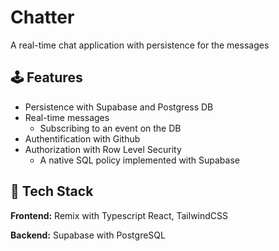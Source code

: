 # Chatter

A real-time chat application with persistence for the messages

## 🕹 Features

- Persistence with Supabase and Postgress DB
- Real-time messages
  - Subscribing to an event on the DB
- Authentification with Github
- Authorization with Row Level Security
  - A native SQL policy implemented with Supabase

## 🧰 Tech Stack

**Frontend:** Remix with Typescript React, TailwindCSS

**Backend:** Supabase with PostgreSQL
